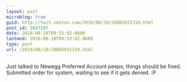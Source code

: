 ```yaml
---
layout: post
microblog: true
guid: http://twit.vmstan.com/2010/08/10/20805031310.html
post_id: 3047107
date: 2010-08-10T09:53:02-0600
lastmod: 2010-08-10T09:53:02-0600
type: post
url: /2010/08/10/20805031310.html
---
```

Just talked to Newegg Preferred Account peeps, things should be fixed. Submitted order for system, waiting to see if it gets denied. :P
